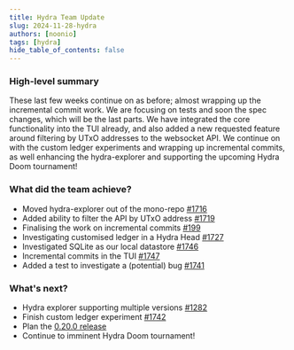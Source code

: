 ```yaml
---
title: Hydra Team Update
slug: 2024-11-28-hydra
authors: [noonio]
tags: [hydra]
hide_table_of_contents: false
---
```


### High-level summary

These last few weeks continue on as before; almost wrapping up the incremental
commit work. We are focusing on tests and soon the spec changes, which will be
the last parts. We have integrated the core functionality into the TUI
already, and also added a new requested feature around filtering by UTxO
addresses to the websocket API. We continue on with the custom ledger
experiments and wrapping up incremental commits, as well enhancing the
hydra-explorer and supporting the upcoming Hydra Doom tournament!

### What did the team achieve?

* Moved hydra-explorer out of the mono-repo [#1716](https://github.com/cardano-scaling/hydra/issues/1716)
* Added ability to filter the API by UTxO address [#1719](https://github.com/cardano-scaling/hydra/issues/1719)
* Finalising the work on incremental commits [#199](https://github.com/cardano-scaling/hydra/issues/199)
* Investigating customised ledger in a Hydra Head [#1727](https://github.com/cardano-scaling/hydra/issues/1727)
* Investigated SQLite as our local datastore [#1746](https://github.com/cardano-scaling/hydra/pull/1746)
* Incremental commits in the TUI [#1747](https://github.com/cardano-scaling/hydra/pull/1747)
* Added a test to investigate a (potential) bug [#1741](https://github.com/cardano-scaling/hydra/pull/1741)

### What's next?

* Hydra explorer supporting multiple versions [#1282](https://github.com/cardano-scaling/hydra/issues/1282)
* Finish custom ledger experiment [#1742](https://github.com/cardano-scaling/hydra/pull/1742)
* Plan the [0.20.0 release](https://github.com/cardano-scaling/hydra/issues?q=is%3Aopen+is%3Aissue+milestone%3A0.20.0)
* Continue to imminent Hydra Doom tournament!
